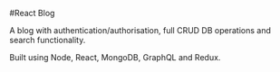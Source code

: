 #React Blog

A blog with authentication/authorisation, full CRUD DB operations and search functionality. 

Built using Node, React, MongoDB, GraphQL and Redux. 
